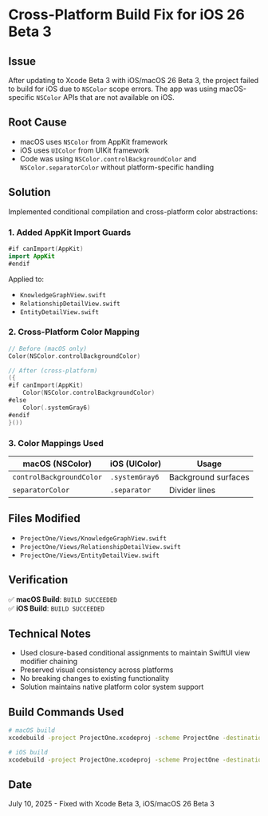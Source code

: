 # Cross-Platform Build Fix for iOS 26 Beta 3

## Issue
After updating to Xcode Beta 3 with iOS/macOS 26 Beta 3, the project failed to build for iOS due to `NSColor` scope errors. The app was using macOS-specific `NSColor` APIs that are not available on iOS.

## Root Cause
- macOS uses `NSColor` from AppKit framework
- iOS uses `UIColor` from UIKit framework
- Code was using `NSColor.controlBackgroundColor` and `NSColor.separatorColor` without platform-specific handling

## Solution
Implemented conditional compilation and cross-platform color abstractions:

### 1. Added AppKit Import Guards
```swift
#if canImport(AppKit)
import AppKit
#endif
```

Applied to:
- `KnowledgeGraphView.swift`
- `RelationshipDetailView.swift` 
- `EntityDetailView.swift`

### 2. Cross-Platform Color Mapping
```swift
// Before (macOS only)
Color(NSColor.controlBackgroundColor)

// After (cross-platform)
({
#if canImport(AppKit)
    Color(NSColor.controlBackgroundColor)
#else
    Color(.systemGray6)
#endif
}())
```

### 3. Color Mappings Used
| macOS (NSColor) | iOS (UIColor) | Usage |
|---|---|---|
| `controlBackgroundColor` | `.systemGray6` | Background surfaces |
| `separatorColor` | `.separator` | Divider lines |

## Files Modified
- `ProjectOne/Views/KnowledgeGraphView.swift`
- `ProjectOne/Views/RelationshipDetailView.swift`
- `ProjectOne/Views/EntityDetailView.swift`

## Verification
✅ **macOS Build**: `BUILD SUCCEEDED`  
✅ **iOS Build**: `BUILD SUCCEEDED`

## Technical Notes
- Used closure-based conditional assignments to maintain SwiftUI view modifier chaining
- Preserved visual consistency across platforms
- No breaking changes to existing functionality
- Solution maintains native platform color system support

## Build Commands Used
```bash
# macOS build
xcodebuild -project ProjectOne.xcodeproj -scheme ProjectOne -destination 'platform=macOS' build

# iOS build  
xcodebuild -project ProjectOne.xcodeproj -scheme ProjectOne -destination 'platform=iOS Simulator,name=iPhone 16 Pro' build
```

## Date
July 10, 2025 - Fixed with Xcode Beta 3, iOS/macOS 26 Beta 3